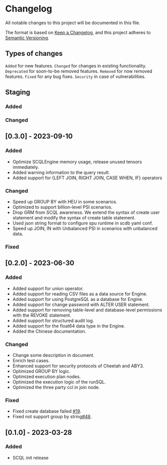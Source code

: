 # Changelog

All notable changes to this project will be documented in this file.

The format is based on [Keep a Changelog](https://keepachangelog.com/en/1.0.0/),
and this project adheres to [Semantic Versioning](https://semver.org/spec/v2.0.0.html).

## Types of changes

`Added` for new features.
`Changed` for changes in existing functionality.
`Deprecated` for soon-to-be removed features.
`Removed` for now removed features.
`Fixed` for any bug fixes.
`Security` in case of vulnerabilities.

## Staging

### Added

### Changed

## [0.3.0] - 2023-09-10

### Added

- Optimize SCQLEngine memory usage, release unused tensors immediately.
- Added warning information to the query result.
- Added support for {LEFT JOIN, RIGHT JOIN, CASE WHEN, IF} operators

### Changed

 - Speed up GROUP BY with HEU in some scenarios.
 - Optimized to support billion-level PSI scenarios.
 - Drop GRM from SCQL awareness. We extend the syntax of  create user statement and modify the syntax of create table statement.
 - Used json string format to configure spu runtime in scdb yaml conf.
 - Speed up JOIN, IN with Unbalanced PSI in scenarios with unbalanced data.


### Fixed

## [0.2.0] - 2023-06-30

### Added

 - Added support for union operator.
 - Added support for reading CSV files as a data source for Engine.
 - Added support for using PostgreSQL as a database for Engine.
 - Added support for change password with ALTER USER statement.
 - Added support for removing table-level and database-level permissions with the REVOKE statement.
 - Added support for structured audit log.
 - Added support for the float64 data type in the Engine.
 - Added the Chinese documentation.

### Changed

 - Change some description in document.
 - Enrich test cases.
 - Enhanced support for security protocols of Cheetah and ABY3.
 - Optimized GROUP BY logic.
 - Optimized execution plan nodes.
 - Optimized the execution logic of the runSQL.
 - Optimized the three party ccl in join node.

### Fixed

- Fixed create database failed [#19](https://github.com/secretflow/scql/issues/19).
- Fixed not support group by string[#48](https://github.com/secretflow/scql/pull/48).


## [0.1.0] - 2023-03-28

### Added

- SCQL init release